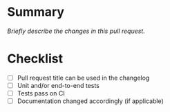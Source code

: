 # Summary

_Briefly describe the changes in this pull request._

# Checklist

- [ ] Pull request title can be used in the changelog
- [ ]  Unit and/or end-to-end tests
- [ ]  Tests pass on CI
- [ ]  Documentation changed accordingly (if applicable)
